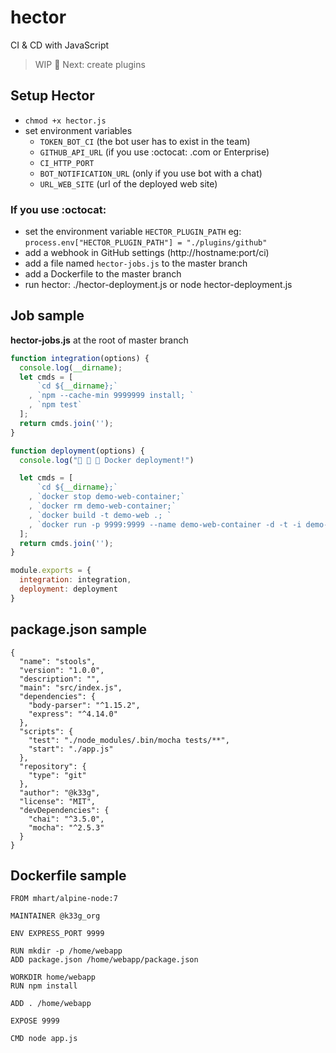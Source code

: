 # hector

CI &amp; CD with JavaScript

> WIP :construction:
> Next: create plugins

## Setup Hector

- `chmod +x hector.js`
- set environment variables
  - `TOKEN_BOT_CI` (the bot user has to exist in the team)
  - `GITHUB_API_URL` (if you use :octocat: .com or Enterprise)
  - `CI_HTTP_PORT`
  - `BOT_NOTIFICATION_URL` (only if you use bot with a chat)
  - `URL_WEB_SITE` (url of the deployed web site)

### If you use :octocat:

- set the environment variable `HECTOR_PLUGIN_PATH` eg: `process.env["HECTOR_PLUGIN_PATH"] = "./plugins/github"`
- add a webhook in GitHub settings (http://hostname:port/ci)
- add a file named `hector-jobs.js` to the master branch
- add a Dockerfile to the master branch
- run hector: ./hector-deployment.js or node hector-deployment.js

## Job sample

**hector-jobs.js** at the root of master branch
```javascript
function integration(options) {
  console.log(__dirname);
  let cmds = [
      `cd ${__dirname};`
    , `npm --cache-min 9999999 install; `
    , `npm test`
  ];
  return cmds.join('');
}

function deployment(options) {
  console.log("🐳 🐳 🐳 Docker deployment!")

  let cmds = [
      `cd ${__dirname};`
    , `docker stop demo-web-container;`
    , `docker rm demo-web-container;`
    , `docker build -t demo-web .; `
    , `docker run -p 9999:9999 --name demo-web-container -d -t -i demo-web`
  ];
  return cmds.join('');
}

module.exports = {
  integration: integration,
  deployment: deployment
}
```

## package.json sample

```
{
  "name": "stools",
  "version": "1.0.0",
  "description": "",
  "main": "src/index.js",
  "dependencies": {
    "body-parser": "^1.15.2",
    "express": "^4.14.0"
  },
  "scripts": {
    "test": "./node_modules/.bin/mocha tests/**",
    "start": "./app.js"
  },
  "repository": {
    "type": "git"
  },
  "author": "@k33g",
  "license": "MIT",
  "devDependencies": {
    "chai": "^3.5.0",
    "mocha": "^2.5.3"
  }
}
```


## Dockerfile sample

```
FROM mhart/alpine-node:7

MAINTAINER @k33g_org

ENV EXPRESS_PORT 9999

RUN mkdir -p /home/webapp
ADD package.json /home/webapp/package.json

WORKDIR home/webapp
RUN npm install

ADD . /home/webapp

EXPOSE 9999

CMD node app.js
```
